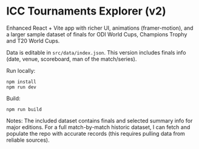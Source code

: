 # ICC Tournaments Explorer (v2)

Enhanced React + Vite app with richer UI, animations (framer-motion), and a larger sample dataset of finals for ODI World Cups, Champions Trophy and T20 World Cups.

Data is editable in `src/data/index.json`. This version includes finals info (date, venue, scoreboard, man of the match/series).

Run locally:
```
npm install
npm run dev
```

Build:
```
npm run build
```

Notes: The included dataset contains finals and selected summary info for major editions. For a full match-by-match historic dataset, I can fetch and populate the repo with accurate records (this requires pulling data from reliable sources).
